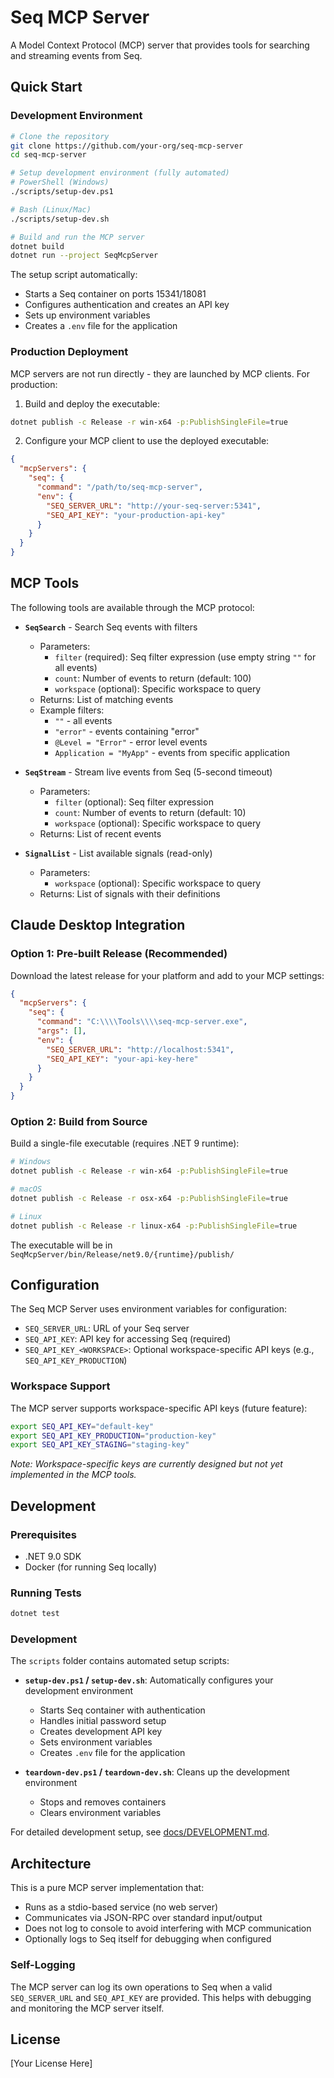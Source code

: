 # Seq MCP Server

A Model Context Protocol (MCP) server that provides tools for searching and streaming events from Seq.

## Quick Start

### Development Environment

```bash
# Clone the repository
git clone https://github.com/your-org/seq-mcp-server
cd seq-mcp-server

# Setup development environment (fully automated)
# PowerShell (Windows)
./scripts/setup-dev.ps1

# Bash (Linux/Mac)
./scripts/setup-dev.sh

# Build and run the MCP server
dotnet build
dotnet run --project SeqMcpServer
```

The setup script automatically:
- Starts a Seq container on ports 15341/18081
- Configures authentication and creates an API key
- Sets up environment variables
- Creates a `.env` file for the application

### Production Deployment

MCP servers are not run directly - they are launched by MCP clients. For production:

1. Build and deploy the executable:
```bash
dotnet publish -c Release -r win-x64 -p:PublishSingleFile=true
```

2. Configure your MCP client to use the deployed executable:
```json
{
  "mcpServers": {
    "seq": {
      "command": "/path/to/seq-mcp-server",
      "env": {
        "SEQ_SERVER_URL": "http://your-seq-server:5341",
        "SEQ_API_KEY": "your-production-api-key"
      }
    }
  }
}
```

## MCP Tools

The following tools are available through the MCP protocol:

- **`SeqSearch`** - Search Seq events with filters
  - Parameters: 
    - `filter` (required): Seq filter expression (use empty string `""` for all events)
    - `count`: Number of events to return (default: 100)
    - `workspace` (optional): Specific workspace to query
  - Returns: List of matching events
  - Example filters:
    - `""` - all events
    - `"error"` - events containing "error"
    - `@Level = "Error"` - error level events
    - `Application = "MyApp"` - events from specific application

- **`SeqStream`** - Stream live events from Seq (5-second timeout)
  - Parameters: 
    - `filter` (optional): Seq filter expression
    - `count`: Number of events to return (default: 10)
    - `workspace` (optional): Specific workspace to query
  - Returns: List of recent events

- **`SignalList`** - List available signals (read-only)
  - Parameters: 
    - `workspace` (optional): Specific workspace to query
  - Returns: List of signals with their definitions

## Claude Desktop Integration

### Option 1: Pre-built Release (Recommended)

Download the latest release for your platform and add to your MCP settings:

```json
{
  "mcpServers": {
    "seq": {
      "command": "C:\\\\Tools\\\\seq-mcp-server.exe",
      "args": [],
      "env": {
        "SEQ_SERVER_URL": "http://localhost:5341",
        "SEQ_API_KEY": "your-api-key-here"
      }
    }
  }
}
```

### Option 2: Build from Source

Build a single-file executable (requires .NET 9 runtime):

```bash
# Windows
dotnet publish -c Release -r win-x64 -p:PublishSingleFile=true

# macOS
dotnet publish -c Release -r osx-x64 -p:PublishSingleFile=true

# Linux
dotnet publish -c Release -r linux-x64 -p:PublishSingleFile=true
```

The executable will be in `SeqMcpServer/bin/Release/net9.0/{runtime}/publish/`

## Configuration

The Seq MCP Server uses environment variables for configuration:

- `SEQ_SERVER_URL`: URL of your Seq server
- `SEQ_API_KEY`: API key for accessing Seq (required)
- `SEQ_API_KEY_<WORKSPACE>`: Optional workspace-specific API keys (e.g., `SEQ_API_KEY_PRODUCTION`)

### Workspace Support

The MCP server supports workspace-specific API keys (future feature):

```bash
export SEQ_API_KEY="default-key"
export SEQ_API_KEY_PRODUCTION="production-key"
export SEQ_API_KEY_STAGING="staging-key"
```

*Note: Workspace-specific keys are currently designed but not yet implemented in the MCP tools.*

## Development

### Prerequisites

- .NET 9.0 SDK
- Docker (for running Seq locally)

### Running Tests

```bash
dotnet test
```

### Development

The `scripts` folder contains automated setup scripts:

- **`setup-dev.ps1` / `setup-dev.sh`**: Automatically configures your development environment
  - Starts Seq container with authentication
  - Handles initial password setup
  - Creates development API key
  - Sets environment variables
  - Creates `.env` file for the application
  
- **`teardown-dev.ps1` / `teardown-dev.sh`**: Cleans up the development environment
  - Stops and removes containers
  - Clears environment variables

For detailed development setup, see [docs/DEVELOPMENT.md](docs/DEVELOPMENT.md).

## Architecture

This is a pure MCP server implementation that:
- Runs as a stdio-based service (no web server)
- Communicates via JSON-RPC over standard input/output
- Does not log to console to avoid interfering with MCP communication
- Optionally logs to Seq itself for debugging when configured

### Self-Logging

The MCP server can log its own operations to Seq when a valid `SEQ_SERVER_URL` and `SEQ_API_KEY` are provided. This helps with debugging and monitoring the MCP server itself.

## License

[Your License Here]